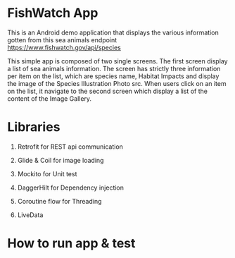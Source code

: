 # FishWatch App

This is an Android demo application that displays the various information gotten from this sea animals endpoint https://www.fishwatch.gov/api/species            

This simple app is composed of two single screens. The first screen display a list of sea animals information.
The screen has strictly three information per item on the list, which are  species name, Habitat Impacts and display the image of the Species Illustration Photo src. When users click on an item on the list, it navigate to the second screen which display a list of the content of the Image Gallery.

# Libraries
1. Retrofit for REST api communication

2. Glide & Coil for image loading

3. Mockito for Unit test

4. DaggerHilt for Dependency injection

5. Coroutine flow for Threading

6. LiveData

# How to run app & test
